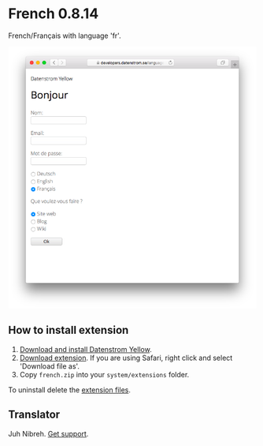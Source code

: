 French 0.8.14
=============
French/Français with language 'fr'.

<p align="center"><img src="french-screenshot.png?raw=true" alt="Screenshot"></p>

## How to install extension

1. [Download and install Datenstrom Yellow](https://github.com/datenstrom/yellow/).
2. [Download extension](https://github.com/datenstrom/yellow-extensions/raw/master/zip/french.zip). If you are using Safari, right click and select 'Download file as'.
3. Copy `french.zip` into your `system/extensions` folder.

To uninstall delete the [extension files](extension.ini).

## Translator

Juh Nibreh. [Get support](https://extensions.datenstrom.se/help/).
